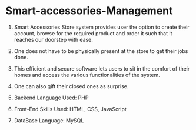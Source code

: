 # Smart-accessories-Management

1) Smart Accessories Store system provides user the option to create their account, browse for the required product and order it such that it reaches our doorstep with ease.

2) One does not have to be physically present at the store to get their jobs done.

3) This efficient and secure software lets users to sit in the comfort of their homes and access the various functionalities of the system.

4) One can also gift their closed ones as surprise.

5) Backend Language Used: PHP
   
6) Front-End Skills Used: HTML, CSS, JavaScript
   
7) DataBase Language: MySQL

